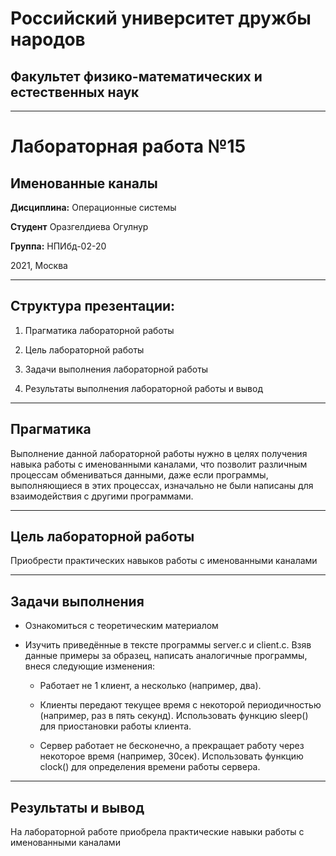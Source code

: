 # Российский университет дружбы народов

## Факультет физико-математических и естественных наук
***
# Лабораторная работа №15
## Именованные каналы

**Дисциплина:** Операционные системы

**Студент** Оразгелдиева Огулнур

**Группа:** НПИбд-02-20

2021, Москва

***

## Структура презентации:

1. Прагматика лабораторной работы

2. Цель лабораторной работы

3. Задачи выполнения лабораторной работы

4. Результаты выполнения лабораторной работы и вывод

***

## Прагматика

Выполнение данной лабораторной работы нужно в целях получения навыка работы с именованными каналами, что позволит различным процессам обмениваться данными, даже если программы, выполняющиеся в этих процессах, изначально не были написаны для взаимодействия с другими программами.

***

## Цель лабораторной работы

Приобрести практических навыков работы с именованными каналами
***

## Задачи выполнения

* Ознакомиться с теоретическим материалом

* Изучить приведённые в тексте программы server.c и client.c. Взяв данные примеры за образец, написать аналогичные программы, внеся следующие изменения: 
  * Работает не 1 клиент, а несколько (например, два). 
  
  * Клиенты передают текущее время с некоторой периодичностью (например, раз в пять секунд). Использовать функцию sleep() для приостановки работы клиента. 
  
  * Сервер работает не бесконечно, а прекращает работу через некоторое время (например, 30сек). Использовать функцию clock() для определения времени работы сервера. 

***

## Результаты и вывод

На лабораторной работе приобрела практические навыки работы с именованными каналами
